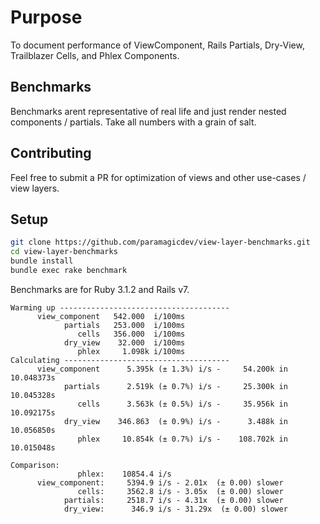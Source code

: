 # Purpose

To document performance of ViewComponent, Rails Partials,
Dry-View, Trailblazer Cells, and Phlex Components.

## Benchmarks

Benchmarks arent representative of real life and just
render nested components / partials. Take all numbers with
a grain of salt.

## Contributing

Feel free to submit a PR for optimization of views and
other use-cases / view layers.

## Setup

```bash
git clone https://github.com/paramagicdev/view-layer-benchmarks.git
cd view-layer-benchmarks
bundle install
bundle exec rake benchmark
```

Benchmarks are for Ruby 3.1.2 and Rails v7.

```
Warming up --------------------------------------
      view_component   542.000  i/100ms
            partials   253.000  i/100ms
               cells   356.000  i/100ms
            dry_view    32.000  i/100ms
               phlex     1.098k i/100ms
Calculating -------------------------------------
      view_component      5.395k (± 1.3%) i/s -     54.200k in  10.048373s
            partials      2.519k (± 0.7%) i/s -     25.300k in  10.045328s
               cells      3.563k (± 0.5%) i/s -     35.956k in  10.092175s
            dry_view    346.863  (± 0.9%) i/s -      3.488k in  10.056850s
               phlex     10.854k (± 0.7%) i/s -    108.702k in  10.015048s

Comparison:
               phlex:    10854.4 i/s
      view_component:     5394.9 i/s - 2.01x  (± 0.00) slower
               cells:     3562.8 i/s - 3.05x  (± 0.00) slower
            partials:     2518.7 i/s - 4.31x  (± 0.00) slower
            dry_view:      346.9 i/s - 31.29x  (± 0.00) slower
```
